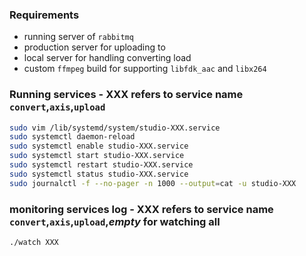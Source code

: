 ### Requirements
- running server of `rabbitmq`
- production server for uploading to
- local server for handling converting load
- custom `ffmpeg` build for supporting `libfdk_aac` and `libx264`

### Running services - XXX refers to service name `convert`,`axis`,`upload`
```bash
sudo vim /lib/systemd/system/studio-XXX.service
sudo systemctl daemon-reload
sudo systemctl enable studio-XXX.service
sudo systemctl start studio-XXX.service
sudo systemctl restart studio-XXX.service
sudo systemctl status studio-XXX.service
sudo journalctl -f --no-pager -n 1000 --output=cat -u studio-XXX
```

### monitoring services log - XXX refers to service name `convert`,`axis`,`upload`,*_empty_* for watching all
```
./watch XXX
```
